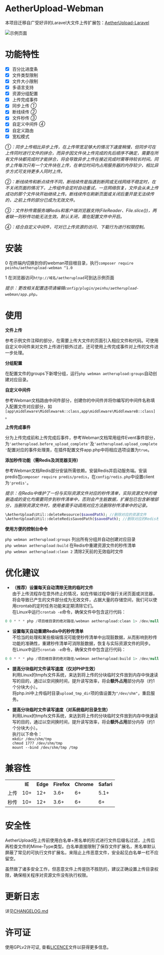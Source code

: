 # AetherUpload-Webman  

    
本项目迁移自广受好评的Laravel大文件上传扩展包：[AetherUpload-Laravel](https://github.com/peinhu/AetherUpload-Laravel)

![示例页面](http://wx2.sinaimg.cn/mw690/69e23056gy1fho6ymepjlg20go0aknar.gif) 

# 功能特性
- [x] 百分比进度条  
- [x] 文件类型限制  
- [x] 文件大小限制  
- [x] 多语言支持  
- [x] 资源分组配置  
- [x] 上传完成事件   
- [x] 同步上传 *①*  
- [x] 断线续传 *②*  
- [x] 文件秒传 *③*  
- [x] 自定义中间件 *④*  
- [x] 自定义路由   
- [x] 宽松模式

*①：同步上传相比异步上传，在上传带宽足够大的情况下速度稍慢，但同步可在上传同时进行文件的拼合，而异步因文件块上传完成的先后顺序不确定，需要在所有文件块都完成时才能拼合，将会导致异步上传在接近完成时需等待较长时间。同步上传每次只有一个文件块在上传，在单位时间内占用服务器的内存较少，相比异步方式可支持更多人同时上传。*  

*②：断线续传和断点续传不同，断线续传是指遇到断网或无线网络不稳定时，在不关闭页面的情况下，上传组件会定时自动重试，一旦网络恢复，文件会从未上传成功的那个文件块开始继续上传。断线续传在刷新页面或关闭后重开是无法续传的，之前上传的部分已成为无效文件。*  

*③：文件秒传需服务端Redis和客户端浏览器支持(FileReader、File.slice())，两者缺一则秒传功能无法生效。默认关闭，需在配置文件中开启。*  

*④：结合自定义中间件，可对已上传资源的访问、下载行为进行权限控制。*


# 安装 

0 在终端内切换到你的webman项目根目录，执行`composer require peinhu/aetherupload-webman ^1.0`   
  
1 在浏览器访问`http://域名/aetherupload`可到达示例页面  

*提示：更改相关配置选项请编辑`config/plugin/peinhu/aetherupload-webman/app.php`。*  

# 使用  
  
**文件上传**  

参考示例文件注释的部分，在需要上传大文件的页面引入相应文件和代码。可使用自定义中间件来对文件上传进行额外过滤，还可使用上传完成事件对上传的文件进一步处理。  

**分组配置**  

在配置文件的groups下新增分组，运行`php webman aetherupload:groups`自动创建对应目录。  

**自定义中间件**  

参考Webman文档路由中间件部分，创建你的中间件并将你编写的中间件名称填入配置文件对应部分，如`[app\middleware\MiddlewareA::class,app\middleware\MiddlewareB::class]`。  

**上传完成事件**  

分为上传完成前和上传完成后事件，参考Webman文档常用组件Event事件部分，为`'aetherupload.before_upload_complete'`及`'aetherupload.upload_complete'`配置对应的事件处理类，在插件配置文件app.php中将相应选项设置为`true`。

**添加秒传功能（需Redis及浏览器支持）**

参考Webman文档Redis部分安装所需依赖。安装Redis并启动服务端。安装predis包`composer require predis/predis`，在`config/redis.php`中设置client为`'predis'`。

*提示：在Redis中维护了一份与实际资源文件对应的秒传清单，实际资源文件的增删造成的变化均需要同步到秒传清单中，否则会产生脏数据，扩展包已包含新增部分，当删除资源文件时，使用者需手动调用对应方法删除秒传清单中的记录。* 
```php
\AetherUpload\Util::deleteResource($savedPath); //删除对应的资源文件
\AetherUpload\Util::deleteRedisSavedPath($savedPath); //删除对应的Redis秒传记录
``` 
  
**使用方便的控制台命令**  

`php webman aetherupload:groups` 列出所有分组并自动创建对应目录  
`php webman aetherupload:build` 在Redis中重建资源文件的秒传清单  
`php webman aetherupload:clean 2` 清除2天前的无效临时文件  

# 优化建议
* **（推荐）设置每天自动清除无效的临时文件**  
由于上传流程存在意外终止的情况，如在传输过程中强行关闭页面或浏览器，将会导致已产生的文件部分成为无效文件，占据大量的存储空间，我们可以使用crontab的定时任务功能来定期清除它们。  
在Linux中运行`crontab -e`命令，确保文件中包含这行代码：  
```php
0 0 * * * php /项目根目录的绝对路径/webman aetherupload:clean 1> /dev/null 2>&1  
```  

* **设置每天自动重建Redis中的秒传清单**  
不恰当的处理和某些极端情况可能使秒传清单中出现脏数据，从而影响到秒传功能的准确性，重建秒传清单可消除脏数据，恢复与实际资源文件的同步。  
在Linux中运行`crontab -e`命令，确保文件中包含这行代码：  
```php
0 0 * * * php /项目根目录的绝对路径/webman aetherupload:build 1> /dev/null 2>&1  
```  

* **提高分块临时文件读写速度（仅对PHP生效）**  
利用Linux的tmpfs文件系统，来达到将上传的分块临时文件放到内存中快速读写的目的，通过以空间换时间，提升读写效率，将会**额外占用**部分内存（约1个分块大小）。  
将php.ini中上传临时目录`upload_tmp_dir`项的值设置为`"/dev/shm"`，重启服务。  

* **提高分块临时文件读写速度（对系统临时目录生效）**  
利用Linux的tmpfs文件系统，来达到将上传的分块临时文件放到内存中快速读写的目的，通过以空间换时间，提升读写效率，将会**额外占用**部分内存（约1个分块大小）。  
执行以下命令：    
`mkdir /dev/shm/tmp`  
`chmod 1777 /dev/shm/tmp`  
`mount --bind /dev/shm/tmp /tmp`  

# 兼容性
<table>
  <th></th>
  <th>IE</th>
  <th>Edge</th>
  <th>Firefox</th>
  <th>Chrome</th>
  <th>Safari</th>
  <tr>
  <td>上传</td>
  <td>10+</td>
  <td>12+</td>
  <td>3.6+</td>
  <td>6+</td>
  <td>5.1+</td>
  </tr>
  <tr>
  <td>秒传</td>
  <td>10+</td>
  <td>12+</td>
  <td>3.6+</td>
  <td>6+</td>
  <td>6+</td>
  </tr>
</table>

# 安全性
AetherUpload在上传前使用白名单+黑名单的形式进行文件后缀名过滤，上传后再检查文件的Mime-Type类型。白名单直接限制了保存文件扩展名，黑名单默认屏蔽了常见的可执行文件扩展名，来阻止上传恶意文件，安全起见白名单一栏不应留空。  

虽然做了诸多安全工作，但恶意文件上传是防不胜防的，建议正确设置上传目录权限，确保相关程序对资源文件没有执行权限。

# 更新日志  
详见[CHANGELOG.md](https://github.com/peinhu/AetherUpload-Webman/blob/master/CHANGELOG.md)  

# 许可证
使用GPLv2许可证, 查看[LICENCE](https://github.com/peinhu/AetherUpload-Webman/blob/master/LICENSE)文件以获得更多信息。  
